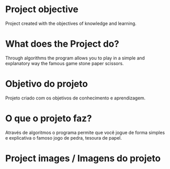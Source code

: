 # Project objective
Project created with the objectives of knowledge and learning.

# What does the Project do?
Through algorithms the program allows you to play in a simple and explanatory way the famous game stone paper scissors.

# Objetivo do projeto
Projeto criado com os objetivos de conhecimento e aprendizagem.

# O que o projeto faz? 
Através de algoritmos o programa permite que você jogue de forma simples e explicativa o famoso jogo de pedra, tesoura de papel.

# Project images / Imagens do projeto
